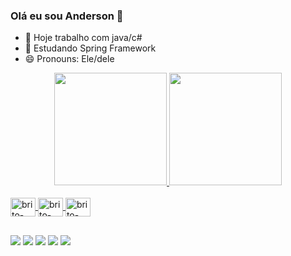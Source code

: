 ### Olá eu sou Anderson 👋

- 🔭 Hoje trabalho com java/c#
- 🌱 Estudando Spring Framework
- 😄 Pronouns: Ele/dele

<div align="center">
  <a href="https://github.com/britotech">
  <img height="180em" src="https://github-readme-stats.vercel.app/api?username=britotech&show_icons=true&theme=dark&include_all_commits=true&count_private=true"/>
  <img height="180em" src="https://github-readme-stats.vercel.app/api/top-langs/?username=britotech&layout=compact&langs_count=7&theme=dark"/>
</div>

  <div style="display: inline_block"><br>
  <img align="center" alt="brito-java" height="30" width="40" src="https://cdn.jsdelivr.net/gh/devicons/devicon/icons/java/java-original.svg">
  <img align="center" alt="brito-csharp" height="30" width="40" src="https://cdn.jsdelivr.net/gh/devicons/devicon/icons/csharp/csharp-original.svg">
  <img align="center" alt="brito-postgres" height="30" width="40" src="https://cdn.jsdelivr.net/gh/devicons/devicon/icons/postgresql/postgresql-original.svg">        
</div>
  
  ##
  
<div> 
	<a href="https://www.twitch.tv/kaoshc" target="_blank"><img src="https://img.shields.io/badge/Twitch-9146FF?style=for-the-badge&logo=twitch&logoColor=white" target="_blank"></a>	
	<a href="https://twitter.com/kaoshc" target="_blank"><img src="https://img.shields.io/badge/Twitter-1DA1F2?style=for-the-badge&logo=twitter&logoColor=white" target="_blank"></a>
	<a href="https://instagram.com/kaoshc" target="_blank"><img src="https://img.shields.io/badge/-Instagram-%23E4405F?style=for-the-badge&logo=instagram&logoColor=white" target="_blank"></a>
  <a href="https://www.linkedin.com/in/anderson-brito-garcia-7b60155a" target="_blank"><img src="https://img.shields.io/badge/-LinkedIn-%230077B5?style=for-the-badge&logo=linkedin&logoColor=white" target="_blank"></a>
  <a href = "mailto:andersonbritogarcia@gmail.com"><img src="https://img.shields.io/badge/-Gmail-%23333?style=for-the-badge&logo=gmail&logoColor=white" target="_blank"></a>
	   
</div> 
